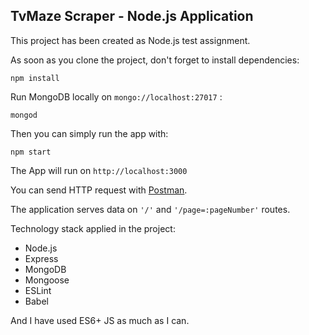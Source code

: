 ## TvMaze Scraper - Node.js Application

This project has been created as Node.js test assignment.

As soon as you clone the project, don't forget to install dependencies:

```
npm install
```

Run MongoDB locally on `mongo://localhost:27017` :

```
mongod
```

Then you can simply run the app with:

```
npm start
```

The App will run on `http://localhost:3000`

You can send HTTP request with [Postman](https://www.getpostman.com/apps).

The application serves data on `'/'` and `'/page=:pageNumber'` routes.

Technology stack applied in the project:
- Node.js
- Express
- MongoDB
- Mongoose
- ESLint
- Babel

And I have used ES6+ JS as much as I can.